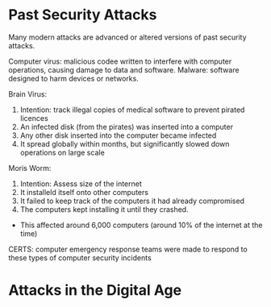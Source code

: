 # Past Security Attacks

Many modern attacks are advanced or altered versions of past security attacks.

Computer virus: malicious codee written to interfere with computer operations, causing damage to data and software.
Malware: software designed to harm devices  or networks.

Brain Virus: 
1. Intention: track illegal copies of medical software to prevent pirated licences
2. An infected disk (from the pirates) was inserted into a computer
3. Any other disk inserted into the computer became infected
4. It spread globally within months, but significantly slowed down operations on large scale
   
Moris Worm:
1. Intention: Assess size of the internet
2. It installeld itself onto other computers
3. It failed to keep track of the computers it had already compromised
4. The computers kept installing it until they crashed.
  - This affected around 6,000 computers (around 10% of the internet at the time)

CERTS: computer emergency response teams were made to respond to these types of computer security incidents

# Attacks in the Digital Age

